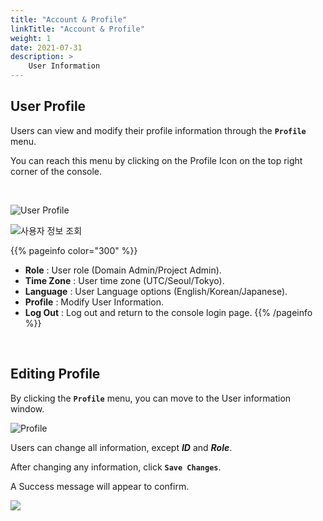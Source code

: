 ```yaml
---
title: "Account & Profile"
linkTitle: "Account & Profile"
weight: 1
date: 2021-07-31
description: >
    User Information
---
```


## User Profile

Users can view and modify their profile information through the **`Profile`** menu.

You can reach this menu by clicking on the Profile Icon on the top right corner of the console.

<br/>

![User Profile](/ko/docs/guides/admin_guide/my_account/profile_img/profile_img_01.png)

![&#xC0AC;&#xC6A9;&#xC790; &#xC815;&#xBCF4; &#xC870;&#xD68C;](/ko/docs/guides/admin_guide/my_account/profile_img/profile_img_02.png)


{{% pageinfo color="300" %}}
* **Role** : User role \(Domain Admin/Project Admin\).
* **Time Zone** : User time zone \(UTC/Seoul/Tokyo\).
* **Language** : User Language options \(English/Korean/Japanese\).
* **Profile** : Modify User Information.
* **Log Out** : Log out and return to the console login page.
{{% /pageinfo %}}

<br/>


## Editing Profile

By clicking the **`Profile`** menu, you can move to the User information window.

![Profile](/ko/docs/guides/admin_guide/my_account/profile_img/profile_img_03.png)

Users can change all information, except _**ID**_ and _**Role**_. 

After changing any information, click **`Save Changes`**.

A Success message will appear to confirm.

![](/ko/docs/guides/admin_guide/my_account/profile_img/profile_img_04.png)

### 
